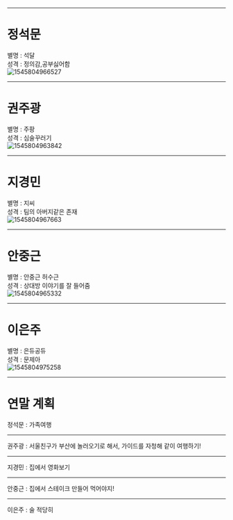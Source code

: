 
---
# 정석문 
별명 : 석달  
성격 : 정의감,공부싫어함  
![1545804966527](https://user-images.githubusercontent.com/46036612/50434964-bdd67f80-0922-11e9-9cce-26266a01ddc4.png)


---
# 권주광 
별명 : 주팡  
성격 : 심술꾸러기  
![1545804963842](https://user-images.githubusercontent.com/46036612/50434946-adbea000-0922-11e9-94b3-f9822d00b290.png)


---
# 지경민 
별명 : 지씨  
성격 : 팀의 아버지같은 존재  
![1545804967663](https://user-images.githubusercontent.com/46036612/50434968-c75fe780-0922-11e9-82f6-dd61d2e7553e.png)



---
# 안중근 
별명 : 안중근 허수근  
성격 : 상대방 이야기를 잘 들어줌  
![1545804965332](https://user-images.githubusercontent.com/46036612/50434955-b616db00-0922-11e9-8c17-1931546980b2.png)


---
# 이은주 
별명 : 은듀공듀  
성격 : 문제아  
![1545804975258](https://user-images.githubusercontent.com/46036612/50434710-b19df280-0921-11e9-8729-883ca280169c.png)


---
# 연말 계획
정석문 : 가족여행
- - -
권주광 : 서울친구가 부산에 놀러오기로 해서, 가이드를 자청해 같이 여행하기! 
- - -
지경민 : 집에서 영화보기
- - -
안중근 : 집에서 스테이크 만들어 먹어야지!
- - -
이은주 : 술 적당히 




